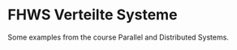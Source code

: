 FHWS Verteilte Systeme
=======================

Some examples from the course Parallel and Distributed Systems.
